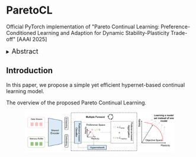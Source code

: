 # ParetoCL

Official PyTorch implementation of "Pareto Continual Learning: Preference-Conditioned Learning and Adaption for Dynamic Stability-Plasticity Trade-off" [AAAI 2025]

<details>
  <summary>
  <font size="+1">Abstract</font>
  </summary>
Continual learning aims to learn multiple tasks sequentially. A key challenge in continual learning is balancing between two objectives: retaining knowledge from old tasks (stability) and adapting to new tasks (plasticity). Experience replay methods, which store and replay past data alongside new data, have become a widely adopted approach to mitigate catastrophic forgetting. However, these methods neglect the dynamic nature of the stability-plasticity trade-off and aim to find a fixed and unchanging balance, resulting in suboptimal adaptation during training and inference. In this paper, we propose Pareto Continual Learning (ParetoCL), a novel framework that reformulates the stability-plasticity trade-off in continual learning as a multi-objective optimization (MOO) problem. ParetoCL introduces a preference-conditioned model to efficiently learn a set of Pareto optimal solutions representing different trade-offs and enables dynamic adaptation during inference. From a generalization perspective, ParetoCL can be seen as an objective augmentation approach that learns from different objective combinations of stability and plasticity. Extensive experiments across multiple datasets and settings demonstrate that ParetoCL outperforms state-of-the-art methods and adapts to diverse continual learning scenarios. 
</details>


## Introduction
In this paper, we propose a simple yet efficient hypernet-based continual learning model.

The overview of the proposed Pareto Continual Learning.
<div align="center">
  <img src="resources/Overview.png"
  " width=80%/>
</div>